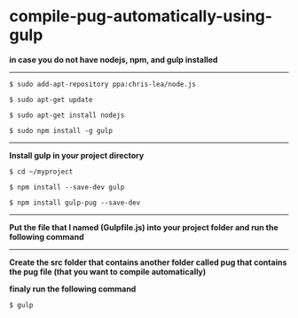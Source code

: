# compile-pug-automatically-using-gulp


 **in case you do not have nodejs, npm, and gulp installed** 
 <hr>
 
 
` $ sudo add-apt-repository ppa:chris-lea/node.js `

` $ sudo apt-get update `


` $ sudo apt-get install nodejs `


` $ sudo npm install -g gulp `
<hr>

**Install gulp in your project directory**


`$ cd ~/myproject `

`$ npm install --save-dev gulp `


 `$ npm install gulp-pug --save-dev`

<hr> 


**Put the file that I named (Gulpfile.js) into your project folder and run the following command**



<hr>


**Create the src folder that contains another folder called pug that contains the pug file (that you want to compile automatically)**




**finaly run the following command**


`$ gulp`
